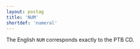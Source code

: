 ```yaml
---
layout: postag
title: 'NUM'
shortdef: 'numeral'
---
```


The English `NUM` corresponds exactly to the PTB CD.
<!-- Interlanguage links updated Po lis 14 15:34:33 CET 2022 -->
